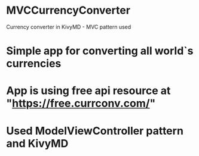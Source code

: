 # MVCCurrencyConverter
Currency converter in KivyMD - MVC pattern used

# Simple app for converting all world`s currencies
# App is using free api resource at "https://free.currconv.com/" 
# Used ModelViewController pattern and KivyMD

